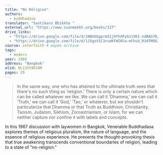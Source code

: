 ```yaml
---
title: "No Religion"
authors:
  - buddhadasa
translator: "Santikaro Bhikkhu "
external_url: "https://www.suanmokkh.org/books/127"
drive_links:
  - "https://drive.google.com/file/d/1NBUk6gprmIIjhFhXPyG11V6I-ndBAG7D/view?usp=sharing"
  - "https://drive.google.com/file/d/1JSgzV1C3rueKFWINlw-mFhuU_R34TM9X/view?usp=drivesdk"
course: interfaith # maybe archive
tags:
  - modern
year: 1969
address: "Bangkok"
olid: OL13159610M
pages: 29
---
```


> In the same way, one who has attained to the ultimate truth sees that there's no such thing as ‘religion.’ There is only a certain nature which can be called whatever we like. We can call it ‘Dhamma,’ we can call it ‘Truth,’ we can call it ‘God,’ ‘Tao,’ or whatever, but we shouldn't particularize that Dhamma or that Truth as Buddhism, Christianity, Taoism, Judaism, Sikhism, Zoroastrianism, or Islam, for we can neither capture nor confine it with labels and concepts.

In this 1967 discussion with laywomen in Bangkok, Venerable Buddhadasa explores themes of religious pluralism, the nature of language, and the essence of religious experience. He presents the thought-provoking thesis that true awakening transcends conventional boundaries of religion, leading to a state of "no-religion."
